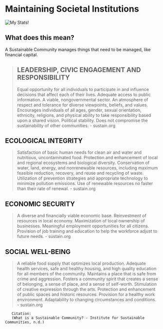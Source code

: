 # Maintaining Societal Institutions
![My Stats!](https://github-readme-stats.vercel.app/api/pin/?username=derryktutt&repo=derryktutt.github.io&show_icons=true&bg_color=DEG,fa9372,e67097&title_color=fff&text_color=fff) 
## What does this mean?
A Sustainable Community manages things that need to be managed, like financial capital.
>   ## LEADERSHIP, CIVIC ENGAGEMENT AND RESPONSIBILITY
>   Equal opportunity for all individuals to participate in and influence decisions that affect each of their lives.
    Adequate access to public information.
    A viable, nongovernmental sector.
    An atmosphere of respect and tolerance for diverse viewpoints, beliefs, and values.
    Encourages individuals of all ages, gender, sexual orientation, ethnicity, religions, and physical ability to take responsibility based upon a shared vision.
    Political stability.
    Does not compromise the sustainability of other communities. - sustain.org
## ECOLOGICAL INTEGRITY
>   Satisfaction of basic human needs for clean air and water and nutritious, uncontaminated food.
    Protection and enhancement of local and regional ecosystems and biological diversity.
    Conservation of water, land, energy, and nonrenewable resources, including maximum feasible reduction, recovery, and reuse and recycling of waste.
    Utilization of prevention strategies and appropriate technology to minimize pollution emissions.
    Use of renewable resources no faster than their rate of renewal. - sustain.org
## ECONOMIC SECURITY
>   A diverse and financially viable economic base.
    Reinvestment of resources in local economy.
    Maximization of local ownership of businesses.
    Meaningful employment opportunities for all citizens.
    Provision of job training and education to help the workforce adjust to future needs. - sustain.org
## SOCIAL WELL-BEING
>   A reliable food supply that optimizes local production.
    Adequate health services, safe and healthy housing, and high quality education for all members of the community.
    Maintains a place that is safe from crime and aggression.
    Fosters a community spirit that creates a sense of belonging, a sense of place, and a sense of self-worth.
    Stimulation of creative expression through the arts.
    Protection and enhancement of public spaces and historic resources.
    Provision for a healthy work environment.
    Adaptability to changing circumstances and conditions. - sustain.org
            
       Citation: 
       (What is a Sustainable Community? - Institute for Sustainable Communities, n.d.)
